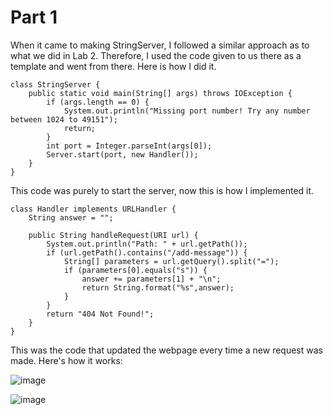 # Part 1
When it came to making StringServer, I followed a similar approach as to what we did in Lab 2.
Therefore, I used the code given to us there as a template and went from there. Here is how I did it.

```
class StringServer {
    public static void main(String[] args) throws IOException {
        if (args.length == 0) {
            System.out.println("Missing port number! Try any number between 1024 to 49151");
            return;
        }
        int port = Integer.parseInt(args[0]);
        Server.start(port, new Handler());
    }
}
```

This code was purely to start the server, now this is how I implemented it.

```
class Handler implements URLHandler {
    String answer = "";

    public String handleRequest(URI url) {
        System.out.println("Path: " + url.getPath());
        if (url.getPath().contains("/add-message")) {
            String[] parameters = url.getQuery().split("=");
            if (parameters[0].equals("s")) {
                answer += parameters[1] + "\n";
                return String.format("%s",answer);
            }
        }
        return "404 Not Found!";
    }    
}
```

This was the code that updated the webpage every time a new request was made.
Here's how it works: 

![image](https://user-images.githubusercontent.com/97927174/233862864-575ef6e3-0c29-4f2f-a709-5b415ca25fce.png)

![image](https://user-images.githubusercontent.com/97927174/233862894-70665729-1021-4c8e-b2a6-2869f36b41a9.png)
